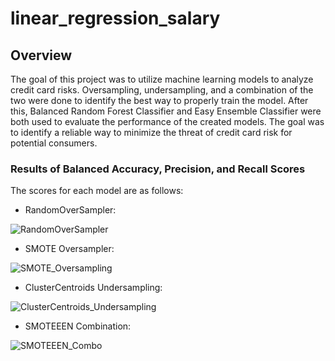 # linear_regression_salary
## Overview
The goal of this project was to utilize machine learning models to analyze credit card risks. Oversampling, undersampling, and a combination of the two were done to identify the best way to properly train the model. After this, Balanced Random Forest Classifier and Easy Ensemble Classifier were both used to evaluate the performance of the created models. The goal was to identify a reliable way to minimize the threat of credit card risk for potential consumers. 

### Results of Balanced Accuracy, Precision, and Recall Scores
The scores for each model are as follows:
* RandomOverSampler:

 ![RandomOverSampler](https://user-images.githubusercontent.com/111502918/213198421-e7cae699-3128-462f-96a5-96e57a15ad7d.PNG)

* SMOTE Oversampler:

![SMOTE_Oversampling](https://user-images.githubusercontent.com/111502918/213198508-60a68c3b-cea3-40e9-8be5-5fca4267b154.PNG)

* ClusterCentroids Undersampling:

![ClusterCentroids_Undersampling](https://user-images.githubusercontent.com/111502918/213198585-bb12a619-7171-4f59-be62-0c5339b5fcc4.PNG)

* SMOTEEEN Combination: 

![SMOTEEEN_Combo](https://user-images.githubusercontent.com/111502918/213198649-01b8251d-1691-41fe-ac23-12eb6c470bb7.PNG)
